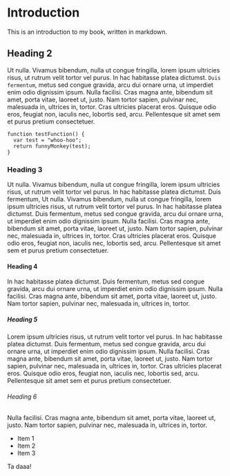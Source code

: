 # Introduction

This is an introduction to my book, written in markdown. 

## Heading 2

Ut nulla. Vivamus bibendum, nulla ut congue fringilla, lorem ipsum ultricies risus, ut rutrum velit tortor vel purus. In hac habitasse platea dictumst. <code>Duis fermentum</code>, metus sed congue gravida, arcu dui ornare urna, ut imperdiet enim odio dignissim ipsum. Nulla facilisi. Cras magna ante, bibendum sit amet, porta vitae, laoreet ut, justo. Nam tortor sapien, pulvinar nec, malesuada in, ultrices in, tortor. Cras ultricies placerat eros. Quisque odio eros, feugiat non, iaculis nec, lobortis sed, arcu. Pellentesque sit amet sem et purus pretium consectetuer.

    function testFunction() {
      var test = "whoo-hoo";
      return funnyMonkey(test);
    }

### Heading 3

Ut nulla. Vivamus bibendum, nulla ut congue fringilla, lorem ipsum ultricies risus, ut rutrum velit tortor vel purus. In hac habitasse platea dictumst. Duis fermentum, Ut nulla. Vivamus bibendum, nulla ut congue fringilla, lorem ipsum ultricies risus, ut rutrum velit tortor vel purus. In hac habitasse platea dictumst. Duis fermentum, metus sed congue gravida, arcu dui ornare urna, ut imperdiet enim odio dignissim ipsum. Nulla facilisi. Cras magna ante, bibendum sit amet, porta vitae, laoreet ut, justo. Nam tortor sapien, pulvinar nec, malesuada in, ultrices in, tortor. Cras ultricies placerat eros. Quisque odio eros, feugiat non, iaculis nec, lobortis sed, arcu. Pellentesque sit amet sem et purus pretium consectetuer.

#### Heading 4

 In hac habitasse platea dictumst. Duis fermentum, metus sed congue gravida, arcu dui ornare urna, ut imperdiet enim odio dignissim ipsum. Nulla facilisi. Cras magna ante, bibendum sit amet, porta vitae, laoreet ut, justo. Nam tortor sapien, pulvinar nec, malesuada in, ultrices in, tortor. 

##### Heading 5

Lorem ipsum ultricies risus, ut rutrum velit tortor vel purus. In hac habitasse platea dictumst. Duis fermentum, metus sed congue gravida, arcu dui ornare urna, ut imperdiet enim odio dignissim ipsum. Nulla facilisi. Cras magna ante, bibendum sit amet, porta vitae, laoreet ut, justo. Nam tortor sapien, pulvinar nec, malesuada in, ultrices in, tortor. Cras ultricies placerat eros. Quisque odio eros, feugiat non, iaculis nec, lobortis sed, arcu. Pellentesque sit amet sem et purus pretium consectetuer.

###### Heading 6

Nulla facilisi. Cras magna ante, bibendum sit amet, porta vitae, laoreet ut, justo. Nam tortor sapien, pulvinar nec, malesuada in, ultrices in, tortor.

* Item 1
* Item 2
* Item 3

Ta daaa!
